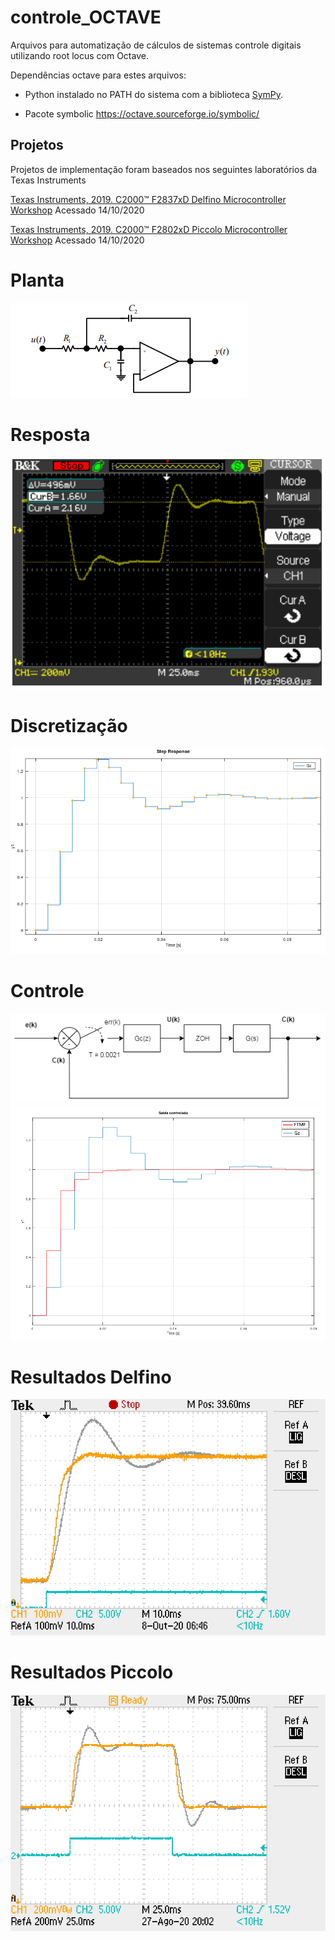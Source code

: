 # controle_OCTAVE
Arquivos para automatização de cálculos de sistemas controle digitais utilizando root locus com Octave.

Dependências octave para estes arquivos:

- Python instalado no PATH do sistema com a biblioteca [SymPy](https://www.sympy.org/en/index.html).

- Pacote symbolic https://octave.sourceforge.io/symbolic/

## Projetos
Projetos de implementação foram baseados nos seguintes laboratórios da Texas Instruments

[Texas Instruments, 2019. C2000™ F2837xD Delfino Microcontroller Workshop](https://training.ti.com/c2000-f2837xd-microcontroller-workshop) Acessado 14/10/2020

[Texas Instruments, 2019. C2000™ F2802xD Piccolo Microcontroller Workshop](https://training.ti.com/c2000-f2802x-microcontroller-workshop?context=1137755-1139641-1137785) Acessado 14/10/2020

# Planta

![](./docs/planta.png)

# Resposta
![](./docs/pulso2.PNG)

# Discretização
![](./docs/plantarec.PNG)

# Controle
![](./docs/blocos.png)
![](./docs/teste.png)

# Resultados Delfino

![](./docs/delfino/1.jpg)

# Resultados Piccolo

![](./docs/piccolo/1.JPG)
